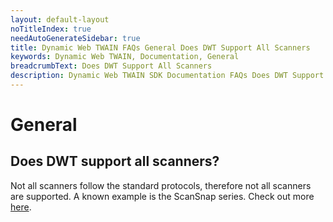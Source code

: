 ```yaml
---
layout: default-layout
noTitleIndex: true
needAutoGenerateSidebar: true
title: Dynamic Web TWAIN FAQs General Does DWT Support All Scanners
keywords: Dynamic Web TWAIN, Documentation, General
breadcrumbText: Does DWT Support All Scanners
description: Dynamic Web TWAIN SDK Documentation FAQs Does DWT Support All Scanners
---
```


# General

## Does DWT support all scanners? 

Not all scanners follow the standard protocols, therefore not all scanners are supported. A known example is the ScanSnap series. Check out more [here](https://scansnapcommunity.net/why-doesnt-scansnap-have-twain-drivers/).